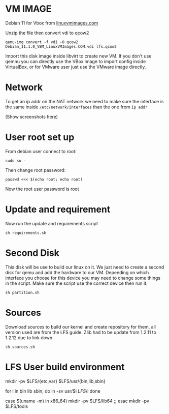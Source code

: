 # VM IMAGE

Debian 11 for Vbox from [linuxvmimages.com](https://www.linuxvmimages.com/images/debian-11/)

Unzip the file then convert vdi to qcow2

```
qemu-img convert -f vdi -O qcow2 Debian_11.1.0_VBM_LinuxVMImages.COM.vdi lfs.qcow2 
```

Import this disk image inside libvirt to create new VM.
If you don't use qemnu you can directly use the VBox image to import config inside VirtualBox, or for VMware user just use the VMware image directly.

# Network

To get an ip addr on the NAT network we need to make sure the interface is the same inside `/etc/network/interfaces` than the one from `ip addr`

(Show screenshots here)

# User root set up

From debian user connect to root:
```
sudo su -
```
Then change root password:
```
passwd <<< $(echo root; echo root)
```
Now the root user password is root

# Update and requirement

Now run the update and requirements script
```
sh requirements.sh
```

# Second Disk

This disk will be use to build our linux on it. We just need to create a second disk for qemu and add the hardware to our VM. Depending on which interface you choose for this device you may need to change some things in the script.
Make sure the script use the correct device then run it.

```
sh partition.sh
```

# Sources

Download sources to build our kernel and create repository for them, all version used are from the LFS guide. Zlib had to be update from 1.2.11 to 1.2.12 due to link down.
```
sh sources.sh
```

# LFS User build environment

mkdir -pv $LFS/{etc,var} $LFS/usr/{bin,lib,sbin}

for i in bin lib sbin; do
  ln -sv usr/$i $LFS/$i
done

case $(uname -m) in
  x86_64) mkdir -pv $LFS/lib64 ;;
esac
mkdir -pv $LFS/tools
